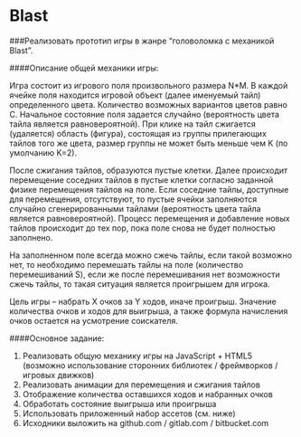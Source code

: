 # Blast
###Реализовать прототип игры в жанре “головоломка с механикой Blast”.

####Описание общей механики игры:
	
Игра состоит из игрового поля произвольного размера N*M. В каждой ячейке поля находится игровой объект 
(далее именуемый тайл) определенного цвета. Количество возможных вариантов цветов равно C. 
Начальное состояние поля задается случайно (вероятность цвета тайла является равновероятной). 
При клике на тайл сжигается (удаляется) область (фигура), состоящая из группы прилегающих тайлов того же цвета, 
размер группы не может быть меньше чем K (по умолчанию K=2). 

После сжигания тайлов, образуются пустые клетки. Далее происходит перемещение соседних тайлов в пустые клетки 
согласно заданной физике перемещения тайлов на поле. Если соседние тайлы, доступные для перемещения, отсутствуют, 
то пустые ячейки заполняются случайно сгенерированными тайлами (вероятность цвета тайла является равновероятной).
Процесс перемещения и добавление новых тайлов происходит до тех пор, пока поле снова не будет полностью заполнено.

На заполненном поле всегда можно сжечь тайлы, если такой возможно нет, то необходимо перемешать тайлы на поле 
(количество перемешиваний S), если же после перемешивания нет возможности сжечь тайлы, то такая ситуация 
является проигрышем для игрока.
	
Цель игры – набрать X очков за Y ходов, иначе проигрыш. Значение количества очков и ходов для выигрыша, 
а также формула начисления очков остается на усмотрение соискателя.


####Основное задание:

1. Реализовать общую механику игры на JavaScript + HTML5 (возможно использование сторонних библиотек 
/ фреймворков / игровых движков)
2. Реализовать анимации для перемещения и сжигания тайлов
3. Отображение количества оставшихся ходов и набранных очков
4. Обработать состояние выигрыша или проигрыша
5. Использовать приложенный набор ассетов (см. ниже)
6. Исходники выложить на github.com / gitlab.com / bitbucket.com
